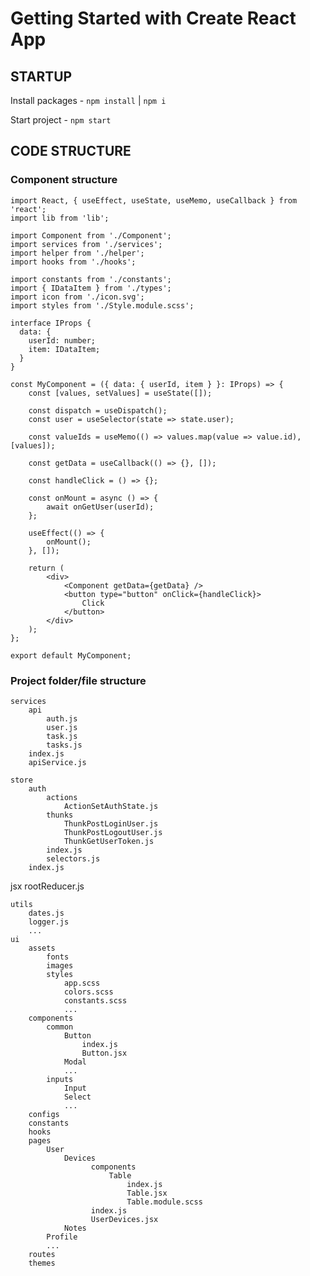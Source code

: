 # Getting Started with Create React App

## STARTUP

Install packages - `npm install` | `npm i`

Start project - `npm start`

## CODE STRUCTURE

### Component structure

    import React, { useEffect, useState, useMemo, useCallback } from 'react';
    import lib from 'lib';

    import Component from './Component';
    import services from './services';
    import helper from './helper';
    import hooks from './hooks';

    import constants from './constants';
    import { IDataItem } from './types';
    import icon from './icon.svg';
    import styles from './Style.module.scss';

    interface IProps {
      data: {
        userId: number;
        item: IDataItem;
      }
    }

    const MyComponent = ({ data: { userId, item } }: IProps) => {
        const [values, setValues] = useState([]);

        const dispatch = useDispatch();
        const user = useSelector(state => state.user);

        const valueIds = useMemo(() => values.map(value => value.id), [values]);

        const getData = useCallback(() => {}, []);

        const handleClick = () => {};

        const onMount = async () => {
            await onGetUser(userId);
        };

        useEffect(() => {
            onMount();
        }, []);

        return (
            <div>
                <Component getData={getData} />
                <button type="button" onClick={handleClick}>
                    Click
                </button>
            </div>
        );
    };

    export default MyComponent;

### Project folder/file structure

    services
        api
            auth.js
            user.js
            task.js
            tasks.js
        index.js
        apiService.js

    store
        auth
            actions
                ActionSetAuthState.js
            thunks
                ThunkPostLoginUser.js
                ThunkPostLogoutUser.js
                ThunkGetUserToken.js
            index.js
            selectors.js
        index.js

jsx rootReducer.js

    utils
        dates.js
        logger.js
        ...
    ui
        assets
            fonts
            images
            styles
                app.scss
                colors.scss
                constants.scss
                ...
        components
            common
                Button
                    index.js
                    Button.jsx
                Modal
                ...
            inputs
                Input
                Select
                ...
        configs
        constants
        hooks
        pages
            User
                Devices
                      components
                          Table
                              index.js
                              Table.jsx
                              Table.module.scss
                      index.js
                      UserDevices.jsx
                Notes
            Profile
            ...
        routes
        themes
